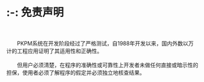 
# :-: 免责声明

<br/>
<br/>
&emsp;&emsp;PKPM系统在开发阶段经过了严格测试，自1988年开发以来，国内外数以万计的工程应用证明了其适用性和正确性。

<br/>
<br/>
&emsp;&emsp;但用户必须清楚，在程序的准确性或可靠性上开发者未做任何直接或暗示性的担保，使用者必须了解程序的假定并必须独立地核查结果。